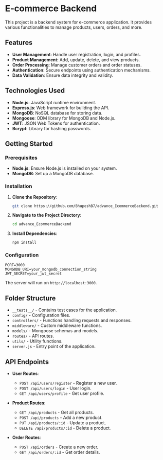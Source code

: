 # E-commerce Backend

This project is a backend system for e-commerce application. It provides various functionalities to manage products, users, orders, and more.

## Features

- **User Management**: Handle user registration, login, and profiles.
- **Product Management**: Add, update, delete, and view products.
- **Order Processing**: Manage customer orders and order statuses.
- **Authentication**: Secure endpoints using authentication mechanisms.
- **Data Validation**: Ensure data integrity and validity.

## Technologies Used

- **Node.js**: JavaScript runtime environment.
- **Express.js**: Web framework for building the API.
- **MongoDB**: NoSQL database for storing data.
- **Mongoose**: ODM library for MongoDB and Node.js.
- **JWT**: JSON Web Tokens for authentication.
- **Bcrypt**: Library for hashing passwords.

## Getting Started

### Prerequisites

- **Node.js**: Ensure Node.js is installed on your system.
- **MongoDB**: Set up a MongoDB database.

### Installation

1. **Clone the Repository**:
   ```bash
   git clone https://github.com/BhupeshB7/advance_EcommerceBackend.git
   ```
2. **Navigate to the Project Directory**:
   ```bash
   cd advance_EcommerceBackend
   ```
3. **Install Dependencies**:
   ```bash
   npm install
   ```

### Configuration
   ```env
   PORT=3000
   MONGODB_URI=your_mongodb_connection_string
   JWT_SECRET=your_jwt_secret
   ``` 
 
The server will run on `http://localhost:3000`.

## Folder Structure

- `__tests__/` - Contains test cases for the application.
- `config/` - Configuration files.
- `controllers/` - Functions handling requests and responses.
- `middleware/` - Custom middleware functions.
- `models/` - Mongoose schemas and models.
- `routes/` - API routes.
- `utils/` - Utility functions.
- `server.js` - Entry point of the application.

## API Endpoints

- **User Routes**:
  - `POST /api/users/register` - Register a new user.
  - `POST /api/users/login` - User login.
  - `GET /api/users/profile` - Get user profile.

- **Product Routes**:
  - `GET /api/products` - Get all products.
  - `POST /api/products` - Add a new product.
  - `PUT /api/products/:id` - Update a product.
  - `DELETE /api/products/:id` - Delete a product.

- **Order Routes**:
  - `POST /api/orders` - Create a new order.
  - `GET /api/orders/:id` - Get order details.
 
